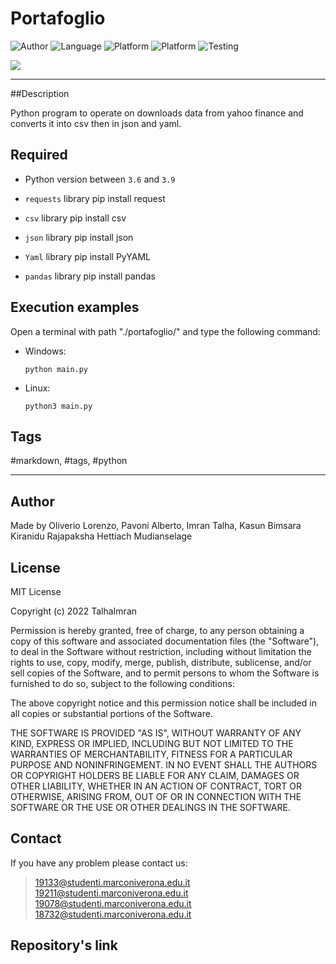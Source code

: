 # Portafoglio
![Author](https://img.shields.io/badge/author-Oliverio%20Lorenzo%20%20MPavoni%20Alberto%20%20Imran%20Talha%20%20Kasun%20Bimsara%20Kiranidu%20Rajapaksha%20Hettiach%20Mudianselage-blue)
![Language](https://img.shields.io/badge/language-python-orange?style=flat)
![Platform](https://img.shields.io/badge/OS%20platform%20supported-Windows-blue?style=flat)
![Platform](https://img.shields.io/badge/OS%20platform%20supported-Linux-blue?style=flat)
![Testing](https://img.shields.io/badge/version-v01.01-green)

![](https://www.zdnet.com/a/img/resize/0a6b0be2f543ddbf313fc83a706b807b77c3c202/2021/07/19/8a337c80-5ed6-43a1-98fb-b981d420890f/programming-languages-shutterstock-1680857539.jpg?auto=webp&fit=crop&height=900&width=1200)

***

##Description

Python program to operate on downloads data from yahoo finance and converts it into csv then in json and yaml.

## Required

- Python version between `3.6` and `3.9`
- `requests` library
    pip install request
    
- `csv` library
    pip install csv

- `json` library
    pip install json
    
- `Yaml` library
    pip install PyYAML
    
- `pandas` library
    pip install pandas

## Execution examples

Open a terminal with path "./portafoglio/" and type the following command:

- Windows:
  ```
  python main.py
  ```

- Linux:
  ```
  python3 main.py
  ```
## Tags

 #markdown, #tags, #python

***

## Author

Made by Oliverio Lorenzo, Pavoni Alberto, Imran Talha, Kasun Bimsara Kiranidu Rajapaksha Hettiach Mudianselage

## License

MIT License

Copyright (c) 2022 TalhaImran

Permission is hereby granted, free of charge, to any person obtaining a copy
of this software and associated documentation files (the "Software"), to deal
in the Software without restriction, including without limitation the rights
to use, copy, modify, merge, publish, distribute, sublicense, and/or sell
copies of the Software, and to permit persons to whom the Software is
furnished to do so, subject to the following conditions:

The above copyright notice and this permission notice shall be included in all
copies or substantial portions of the Software.

THE SOFTWARE IS PROVIDED "AS IS", WITHOUT WARRANTY OF ANY KIND, EXPRESS OR
IMPLIED, INCLUDING BUT NOT LIMITED TO THE WARRANTIES OF MERCHANTABILITY,
FITNESS FOR A PARTICULAR PURPOSE AND NONINFRINGEMENT. IN NO EVENT SHALL THE
AUTHORS OR COPYRIGHT HOLDERS BE LIABLE FOR ANY CLAIM, DAMAGES OR OTHER
LIABILITY, WHETHER IN AN ACTION OF CONTRACT, TORT OR OTHERWISE, ARISING FROM,
OUT OF OR IN CONNECTION WITH THE SOFTWARE OR THE USE OR OTHER DEALINGS IN THE
SOFTWARE.


## Contact

If you have any problem please contact us:
> 19133@studenti.marconiverona.edu.it
> 19211@studenti.marconiverona.edu.it
> 19078@studenti.marconiverona.edu.it
> 18732@studenti.marconiverona.edu.it
 
 ## Repository's link
 
